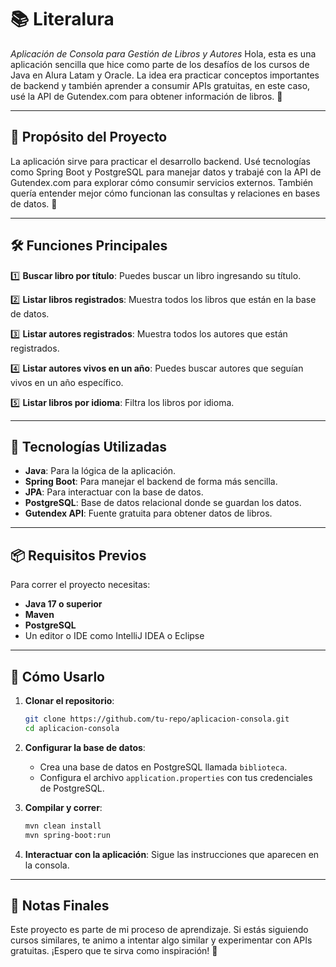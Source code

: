 # 📚 **Literalura**
*Aplicación de Consola para Gestión de Libros y Autores*
Hola, esta es una aplicación sencilla que hice como parte de los desafíos de los cursos de Java en Alura Latam y Oracle. La idea era practicar conceptos importantes de backend y también aprender a consumir APIs gratuitas, en este caso, usé la API de Gutendex.com para obtener información de libros. 🚀

---

## 🎯 **Propósito del Proyecto**

La aplicación sirve para practicar el desarrollo backend. Usé tecnologías como Spring Boot y PostgreSQL para manejar datos y trabajé con la API de Gutendex.com para explorar cómo consumir servicios externos. También quería entender mejor cómo funcionan las consultas y relaciones en bases de datos. 🌟

---

## 🛠️ **Funciones Principales**

1️⃣ **Buscar libro por título**: Puedes buscar un libro ingresando su título.

2️⃣ **Listar libros registrados**: Muestra todos los libros que están en la base de datos.

3️⃣ **Listar autores registrados**: Muestra todos los autores que están registrados.

4️⃣ **Listar autores vivos en un año**: Puedes buscar autores que seguían vivos en un año específico.

5️⃣ **Listar libros por idioma**: Filtra los libros por idioma.

---

## 🧩 **Tecnologías Utilizadas**

- **Java**: Para la lógica de la aplicación.
- **Spring Boot**: Para manejar el backend de forma más sencilla.
- **JPA**: Para interactuar con la base de datos.
- **PostgreSQL**: Base de datos relacional donde se guardan los datos.
- **Gutendex API**: Fuente gratuita para obtener datos de libros.

---

## 📦 **Requisitos Previos**

Para correr el proyecto necesitas:

- **Java 17 o superior**
- **Maven**
- **PostgreSQL**
- Un editor o IDE como IntelliJ IDEA o Eclipse

---

## 🚀 **Cómo Usarlo**

1. **Clonar el repositorio**:
   ```bash
   git clone https://github.com/tu-repo/aplicacion-consola.git
   cd aplicacion-consola
   ```

2. **Configurar la base de datos**:
   - Crea una base de datos en PostgreSQL llamada `biblioteca`.
   - Configura el archivo `application.properties` con tus credenciales de PostgreSQL.

3. **Compilar y correr**:
   ```bash
   mvn clean install
   mvn spring-boot:run
   ```

4. **Interactuar con la aplicación**:
   Sigue las instrucciones que aparecen en la consola.

---

## 🎉 **Notas Finales**

Este proyecto es parte de mi proceso de aprendizaje. Si estás siguiendo cursos similares, te animo a intentar algo similar y experimentar con APIs gratuitas. ¡Espero que te sirva como inspiración! 🚀

